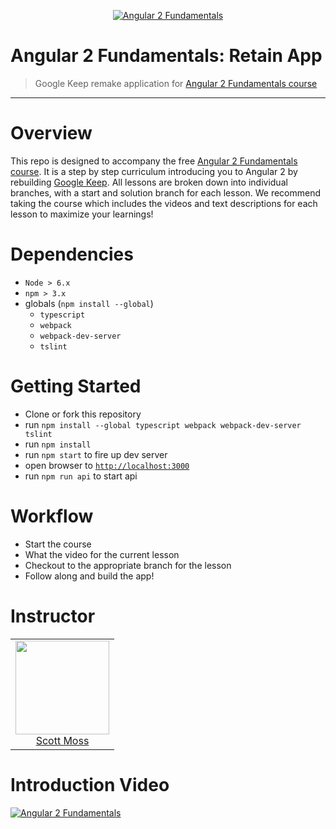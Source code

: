 <p align="center">
  <a href="http://courses.angularclass.com/courses/angular-2-fundamentals" target="_blank">
    <img alt="Angular 2 Fundamentals" src="https://res.cloudinary.com/angularclass/image/upload/v1468640978/courses-logo-large.png">
  </a>
</p>

# Angular 2 Fundamentals: Retain App

> Google Keep remake application for [Angular 2 Fundamentals course](https://angularclass.com/courses)


----------


# Overview
This repo is designed to accompany the free [Angular 2 Fundamentals course](https://angularclass.com/courses). It is a step by step curriculum introducing you to Angular 2 by rebuilding [Google Keep](). All lessons are broken down into individual branches, with a start and solution branch for each lesson. We recommend taking the course which includes the videos and text descriptions for each lesson to maximize your learnings!


# Dependencies
* `Node > 6.x`
* `npm > 3.x`
* globals (`npm install --global`)
    * `typescript`
    * `webpack`
    * `webpack-dev-server`
    * `tslint`


# Getting Started

- Clone or fork this repository
- run `npm install --global typescript webpack webpack-dev-server tslint`
- run `npm install`
- run `npm start` to fire up dev server
- open browser to [`http://localhost:3000`](http://localhost:3000)
- run `npm run api` to start api
# Workflow
* Start the course 
* What the video for the current lesson
* Checkout to the appropriate branch for the lesson
* Follow along and build the app!

# Instructor
<table>
  <tbody>
    <tr>
      <td align="center">
        <img width="150 height="150"
        src="https://avatars.githubusercontent.com/Hendrixer?v=3">
        <br />
        <a href="https://github.com/Hendrixer">Scott Moss</a>
      </td>
    </tr>
  <tbody>
</table>

# Introduction Video

[![Angular 2 Fundamentals](https://cloud.githubusercontent.com/assets/1016365/17240276/33ec0830-551f-11e6-94f8-a69846e322f9.png)](http://www.youtube.com/watch?v=ANM1xv0uJ7g)

